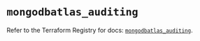 # `mongodbatlas_auditing`

Refer to the Terraform Registry for docs: [`mongodbatlas_auditing`](https://registry.terraform.io/providers/mongodb/mongodbatlas/1.22.0/docs/resources/auditing).
